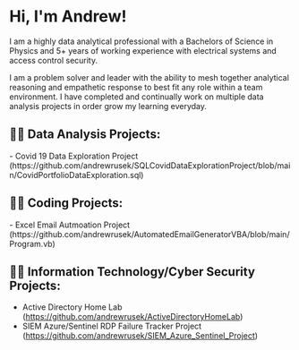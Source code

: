 <h1>Hi, I'm Andrew! </h1>

I am a highly data analytical professional with a Bachelors of Science in Physics and 5+ years of working experience with electrical systems and access control security. 

I am a problem solver and leader with the ability to mesh together analytical reasoning and empathetic response to best fit any role within a team environment. I have completed and continually work on multiple data analysis projects in order grow my learning everyday. 


<h2>👨‍💻 Data Analysis Projects:</h2>
  - Covid 19 Data Exploration Project (https://github.com/andrewrusek/SQLCovidDataExplorationProject/blob/main/CovidPortfolioDataExploration.sql)

<h2>👨‍💻 Coding Projects:</h2>
  - Excel Email Autmoation Project (https://github.com/andrewrusek/AutomatedEmailGeneratorVBA/blob/main/Program.vb)

<h2>👨‍💻 Information Technology/Cyber Security Projects:</h2>


  - Active Directory Home Lab (https://github.com/andrewrusek/ActiveDirectoryHomeLab)
  - SIEM Azure/Sentinel RDP Failure Tracker Project (https://github.com/andrewrusek/SIEM_Azure_Sentinel_Project)




<!--
- 🔭 I’m currently working on ...
- 🌱 I’m currently learning ...
- 👯 I’m looking to collaborate on ...
- 🤔 I’m looking for help with ...
- 💬 Ask me about ...
- 📫 How to reach me: ...
- 😄 Pronouns: ...
- ⚡ Fun fact: ...
-->
